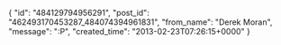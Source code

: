  {
   "id": "484129794956291",
   "post_id": "462493170453287_484074394961831",
   "from_name": "Derek Moran",
   "message": ":P",
   "created_time": "2013-02-23T07:26:15+0000"
 }
